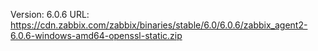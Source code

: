 Version: 6.0.6
URL: https://cdn.zabbix.com/zabbix/binaries/stable/6.0/6.0.6/zabbix_agent2-6.0.6-windows-amd64-openssl-static.zip
